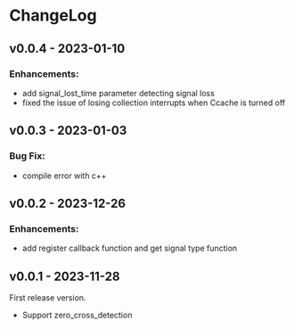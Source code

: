 # ChangeLog

## v0.0.4 - 2023-01-10

### Enhancements:

- add signal_lost_time parameter detecting signal loss
- fixed the issue of losing collection interrupts when Ccache is turned off

## v0.0.3 - 2023-01-03

### Bug Fix:

- compile error with c++

## v0.0.2 - 2023-12-26

### Enhancements:

- add register callback function and get signal type function

## v0.0.1 - 2023-11-28

First release version.

- Support zero_cross_detection
